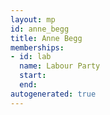 ```yaml
---
layout: mp
id: anne_begg
title: Anne Begg
memberships:
- id: lab
  name: Labour Party
  start: 
  end: 
autogenerated: true
---
```

